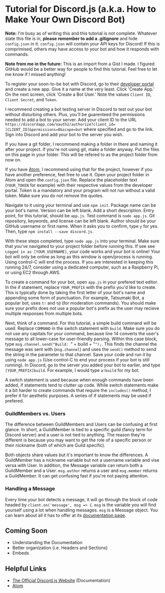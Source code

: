 # Tutorial for Discord.js (a.k.a. How to Make Your Own Discord Bot)

**Note:**
I'm busy as of writing this and this tutorial is not complete. Whatever state this file is in, **please remember to add a .gitignore** and hide `config.json` in it. `config.json` will contain your API keys for Discord! If this is comprimised, others may have access to your bot and how it responds with commands.

**Note from me in the future:**
This is an import from a Gist I made. I figured GitHub would be a better way for people to find this tutorial. Feel free to let me know if I missed anything!

To register your soon-to-be bot with Discord, go to their [developer portal](https://discordapp.com/developers/applications/me) and create a new app. Give it a name at the very least. Click 'Create App.' On the next screen, click 'Create a Bot User.' Note the values `Client ID`, `Client Secret`, and `Token`.

I recommend creating a bot testing server in Discord to test out your bot without disturbing others. Plus, you'll be guarenteed the permissions needed to add a bot to your server. Add your client ID to the URL `https://discordapp.com/oauth2/authorize?client_id=[CLIENT_ID]&permissions=0&scope=bot` where specified and go to the link. Sign into Discord and add your bot to the server you wish.

If you have a git folder, I recommend making a folder in there and naming it after your project. If you're not using git, make a folder anyway. Put the files on this page in your folder. This will be refered to as the project folder from now on.

If you have [Atom](https://atom.io), I recommend using that for the project, however if you have another preference, feel free to use it. Open your project folder in Atom and open the `config.json` file. Replace the placeholder text (`YOUR_TOKEN` for example) with their respective values from the developer portal. Token is a mandatory and your program will not run without a valid token. Make sure you do not remove the quotes.

Navigate to it using your terminal and use `npm init`. Package name can be your bot's name. Version can be left blank. Add a short description. Entry point, for this tutorial, should be `app.js`. Test command is `node app.js`. Git repository, keywords, and license can be left blank. Author should be your GitHub username or first name. When it asks you to confirm, type `y` for yes. Then, type `npm install --save discord.js`. 

With these steps completed, type `node app.js` into your terminal. Make sure that you've navigated to your project folder before running this. If see see `Logged in as [YOUR_USERNAME]`, your code works and your bot is online! Your bot will only be online as long as this window is open/process is running. Using control-C will end the process. If you are interested in keeping this running 24/7, consider using a dedicated computer, such as a Raspberry Pi, or using EC2 through AWS. 

To create a command for your bot, open `app.js` in your prefered text editor. In the if statement, replace `YOUR_PREFIX` with the prefix you'd like to create. This is typically done by taking the first letter of your bot's name and appending some form of punctuation. For example, Tatsumaki Bot, a popular bot, uses `t!` and `t@` (for moderation commands). You should make sure your prefix does not use a popular bot's prefix as the user may recieve multiple responses from multiple bots. 

Next, think of a command. For this tutorial, a simple build command will be used. Replace `COMMAND` in the switch statement with `build`. Make sure you do not use any capitals for your command, because line 14 converts the user's message to all lower-case for user-friendly parsing. Within this case block, type `msg.channel.send("Build: `" + build + "`");`. This finds the channel the message was sent with (`msg.channel`) and uses the `send()` method to send the string in the parameter to that channel. Save your code and run it by using `node app.js` (Use control-C to end your process if your bot is still running). In Discord, go to the server you added your bot to earlier, and type `[YOUR_PREFIX]build`. For example, I would type `a!build` for my bot.

A switch statement is used because when enough commands have been added, if statements tend to clutter up code. While switch statements make it a bit harder to create commands that require the `includes()` method, I prefer it for aesthetic purposes. A series of if statements may be used if prefered.

### GuildMembers vs. Users
The difference between GuildMembers and Users can be confusing at first glance. In short, a GuildMember is tied to a specific guild (fancy term for Discord server) and a user is not tied to anything. The reason they're different is because you may want to get the role of a specific person or their nickname (both of which are Guild specific).

Both objects share values but it's important to know the differences. A GuildMember has a nickname variable but not a username variable and vise versa with User. In addition, the Message variable can return both a GuildMember and a User. `msg.author` returns a user and `msg.member` returns a GuildMember. It can get confusing fast if you're not paying attention.

### Handling a Message
Every time your bot detects a message, it will go through the block of code headed by `client.on('message', msg => {`. `msg` is the variable you will find yourself using a lot when handling messages. `msg` is a Message object. You can learn about all it has to offer at its [documentation page](https://discord.js.org/#/docs/main/stable/class/Message).

## Coming Soon
* Understanding the Documentation
* Better organization (i.e. Headers and Sections)
* Embeds

## Helpful Links
* [The Official Discord.js Website](http://discord.js.org) (Documentation)
* [Atom](https://atom.io)
